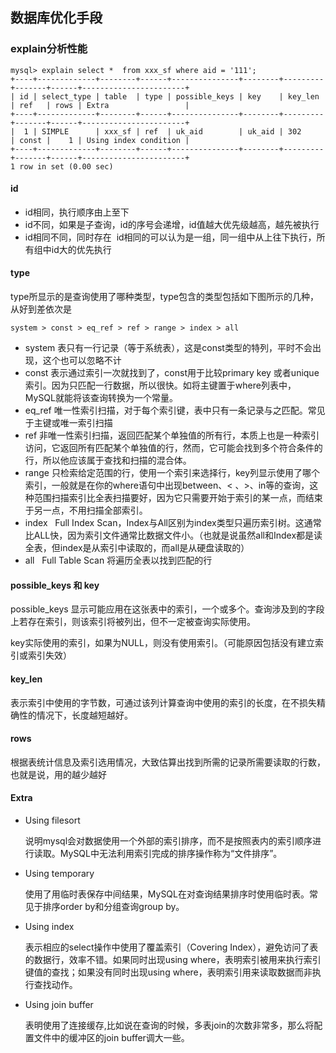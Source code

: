## 数据库优化手段


### explain分析性能

```text
mysql> explain select *  from xxx_sf where aid = '111';
+----+-------------+--------+------+---------------+--------+---------+-------+------+-----------------------+
| id | select_type | table  | type | possible_keys | key    | key_len | ref   | rows | Extra                 |
+----+-------------+--------+------+---------------+--------+---------+-------+------+-----------------------+
|  1 | SIMPLE      | xxx_sf | ref  | uk_aid        | uk_aid | 302     | const |    1 | Using index condition |
+----+-------------+--------+------+---------------+--------+---------+-------+------+-----------------------+
1 row in set (0.00 sec)
```

#### id
- id相同，执行顺序由上至下 
- id不同，如果是子查询，id的序号会递增，id值越大优先级越高，越先被执行
- id相同不同，同时存在  id相同的可以认为是一组，同一组中从上往下执行，所有组中id大的优先执行
#### type
type所显示的是查询使用了哪种类型，type包含的类型包括如下图所示的几种，从好到差依次是
```text
system > const > eq_ref > ref > range > index > all
```
- system 表只有一行记录（等于系统表），这是const类型的特列，平时不会出现，这个也可以忽略不计
- const 表示通过索引一次就找到了，const用于比较primary key 或者unique索引。因为只匹配一行数据，所以很快。如将主键置于where列表中，MySQL就能将该查询转换为一个常量。 
- eq_ref 唯一性索引扫描，对于每个索引键，表中只有一条记录与之匹配。常见于主键或唯一索引扫描
- ref 非唯一性索引扫描，返回匹配某个单独值的所有行，本质上也是一种索引访问，它返回所有匹配某个单独值的行，然而，它可能会找到多个符合条件的行，所以他应该属于查找和扫描的混合体。 
- range 只检索给定范围的行，使用一个索引来选择行，key列显示使用了哪个索引，一般就是在你的where语句中出现between、< 、>、in等的查询，这种范围扫描索引比全表扫描要好，因为它只需要开始于索引的某一点，而结束于另一点，不用扫描全部索引。 
- index   Full Index Scan，Index与All区别为index类型只遍历索引树。这通常比ALL快，因为索引文件通常比数据文件小。（也就是说虽然all和Index都是读全表，但index是从索引中读取的，而all是从硬盘读取的） 
- all   Full Table Scan 将遍历全表以找到匹配的行 

#### possible_keys 和 key
possible_keys 显示可能应用在这张表中的索引，一个或多个。查询涉及到的字段上若存在索引，则该索引将被列出，但不一定被查询实际使用。

key实际使用的索引，如果为NULL，则没有使用索引。（可能原因包括没有建立索引或索引失效） 
#### key_len
表示索引中使用的字节数，可通过该列计算查询中使用的索引的长度，在不损失精确性的情况下，长度越短越好。

#### rows
根据表统计信息及索引选用情况，大致估算出找到所需的记录所需要读取的行数，也就是说，用的越少越好 

#### Extra
- Using filesort

    说明mysql会对数据使用一个外部的索引排序，而不是按照表内的索引顺序进行读取。MySQL中无法利用索引完成的排序操作称为“文件排序”。

- Using temporary
    
    使用了用临时表保存中间结果，MySQL在对查询结果排序时使用临时表。常见于排序order by和分组查询group by。 

- Using index

    表示相应的select操作中使用了覆盖索引（Covering Index），避免访问了表的数据行，效率不错。如果同时出现using where，表明索引被用来执行索引键值的查找；如果没有同时出现using where，表明索引用来读取数据而非执行查找动作。

- Using join buffer

    表明使用了连接缓存,比如说在查询的时候，多表join的次数非常多，那么将配置文件中的缓冲区的join buffer调大一些。